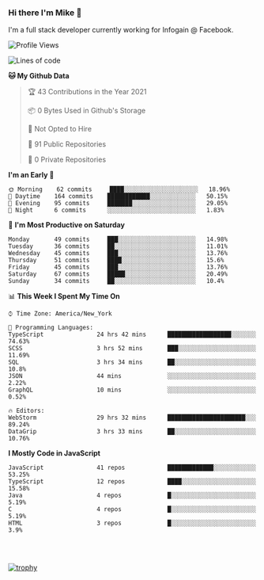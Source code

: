 ### Hi there I'm Mike 👋
I'm a full stack developer currently working for Infogain @ Facebook.

<!--START_SECTION:waka-->
![Profile Views](http://img.shields.io/badge/Profile%20Views-1-blue)

![Lines of code](https://img.shields.io/badge/From%20Hello%20World%20I%27ve%20Written-1.2%20million%20lines%20of%20code-blue)

**🐱 My Github Data** 

> 🏆 43 Contributions in the Year 2021
 > 
> 📦 0 Bytes Used in Github's Storage 
 > 
> 🚫 Not Opted to Hire
 > 
> 📜 91 Public Repositories 
 > 
> 🔑 0 Private Repositories  
 > 
**I'm an Early 🐤** 

```text
🌞 Morning    62 commits     ████░░░░░░░░░░░░░░░░░░░░░   18.96% 
🌆 Daytime    164 commits    ████████████░░░░░░░░░░░░░   50.15% 
🌃 Evening    95 commits     ███████░░░░░░░░░░░░░░░░░░   29.05% 
🌙 Night      6 commits      ░░░░░░░░░░░░░░░░░░░░░░░░░   1.83%

```
📅 **I'm Most Productive on Saturday** 

```text
Monday       49 commits     ███░░░░░░░░░░░░░░░░░░░░░░   14.98% 
Tuesday      36 commits     ██░░░░░░░░░░░░░░░░░░░░░░░   11.01% 
Wednesday    45 commits     ███░░░░░░░░░░░░░░░░░░░░░░   13.76% 
Thursday     51 commits     ████░░░░░░░░░░░░░░░░░░░░░   15.6% 
Friday       45 commits     ███░░░░░░░░░░░░░░░░░░░░░░   13.76% 
Saturday     67 commits     █████░░░░░░░░░░░░░░░░░░░░   20.49% 
Sunday       34 commits     ██░░░░░░░░░░░░░░░░░░░░░░░   10.4%

```


📊 **This Week I Spent My Time On** 

```text
⌚︎ Time Zone: America/New_York

💬 Programming Languages: 
TypeScript               24 hrs 42 mins      ██████████████████░░░░░░░   74.63% 
SCSS                     3 hrs 52 mins       ███░░░░░░░░░░░░░░░░░░░░░░   11.69% 
SQL                      3 hrs 34 mins       ██░░░░░░░░░░░░░░░░░░░░░░░   10.8% 
JSON                     44 mins             ░░░░░░░░░░░░░░░░░░░░░░░░░   2.22% 
GraphQL                  10 mins             ░░░░░░░░░░░░░░░░░░░░░░░░░   0.52%

🔥 Editors: 
WebStorm                 29 hrs 32 mins      ██████████████████████░░░   89.24% 
DataGrip                 3 hrs 33 mins       ██░░░░░░░░░░░░░░░░░░░░░░░   10.76%

```

**I Mostly Code in JavaScript** 

```text
JavaScript               41 repos            █████████████░░░░░░░░░░░░   53.25% 
TypeScript               12 repos            ████░░░░░░░░░░░░░░░░░░░░░   15.58% 
Java                     4 repos             █░░░░░░░░░░░░░░░░░░░░░░░░   5.19% 
C                        4 repos             █░░░░░░░░░░░░░░░░░░░░░░░░   5.19% 
HTML                     3 repos             █░░░░░░░░░░░░░░░░░░░░░░░░   3.9%

```



<!--END_SECTION:waka-->

##### &nbsp;
[![trophy](https://github-profile-trophy.vercel.app/?username=uptonm&theme=dracula)](https://github.com/ryo-ma/github-profile-trophy)
